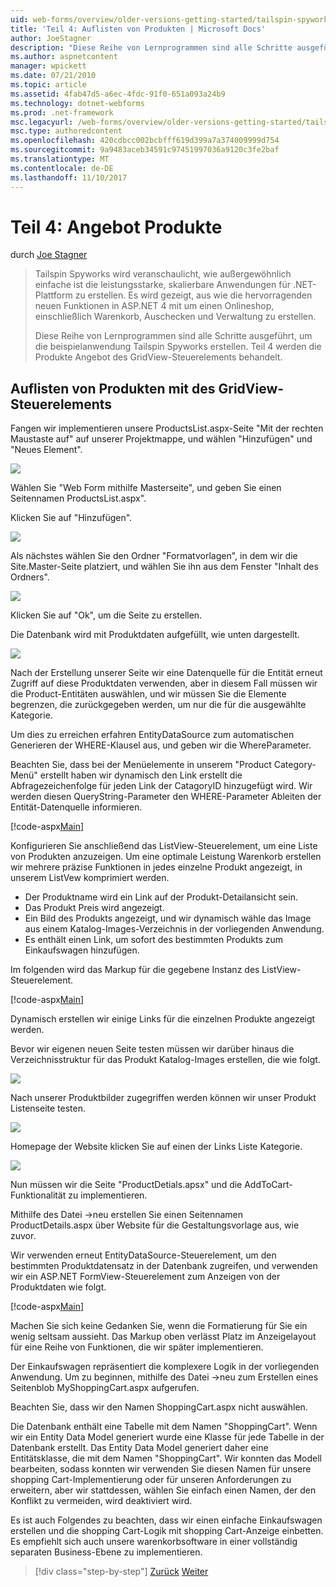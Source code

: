 ```yaml
---
uid: web-forms/overview/older-versions-getting-started/tailspin-spyworks/tailspin-spyworks-part-4
title: 'Teil 4: Auflisten von Produkten | Microsoft Docs'
author: JoeStagner
description: "Diese Reihe von Lernprogrammen sind alle Schritte ausgeführt, um die beispielanwendung Tailspin Spyworks erstellen. Teil 4 deckt Auflisten von Produkten mit der GridView Vertr...."
ms.author: aspnetcontent
manager: wpickett
ms.date: 07/21/2010
ms.topic: article
ms.assetid: 4fab47d5-a6ec-4fdc-91f0-651a093a24b9
ms.technology: dotnet-webforms
ms.prod: .net-framework
msc.legacyurl: /web-forms/overview/older-versions-getting-started/tailspin-spyworks/tailspin-spyworks-part-4
msc.type: authoredcontent
ms.openlocfilehash: 420cdbcc002bcbfff619d399a7a374009999d754
ms.sourcegitcommit: 9a9483aceb34591c97451997036a9120c3fe2baf
ms.translationtype: MT
ms.contentlocale: de-DE
ms.lasthandoff: 11/10/2017
---
```

<a name="part-4-listing-products"></a>Teil 4: Angebot Produkte
====================
durch [Joe Stagner](https://github.com/JoeStagner)

> Tailspin Spyworks wird veranschaulicht, wie außergewöhnlich einfache ist die leistungsstarke, skalierbare Anwendungen für .NET-Plattform zu erstellen. Es wird gezeigt, aus wie die hervorragenden neuen Funktionen in ASP.NET 4 mit um einen Onlineshop, einschließlich Warenkorb, Auschecken und Verwaltung zu erstellen.
> 
> Diese Reihe von Lernprogrammen sind alle Schritte ausgeführt, um die beispielanwendung Tailspin Spyworks erstellen. Teil 4 werden die Produkte Angebot des GridView-Steuerelements behandelt.


## <a id="_Toc260221670"></a>Auflisten von Produkten mit des GridView-Steuerelements

Fangen wir implementieren unsere ProductsList.aspx-Seite "Mit der rechten Maustaste auf" auf unserer Projektmappe, und wählen "Hinzufügen" und "Neues Element".

![](tailspin-spyworks-part-4/_static/image1.jpg)

Wählen Sie "Web Form mithilfe Masterseite", und geben Sie einen Seitennamen ProductsList.aspx".

Klicken Sie auf "Hinzufügen".

![](tailspin-spyworks-part-4/_static/image2.jpg)

Als nächstes wählen Sie den Ordner "Formatvorlagen", in dem wir die Site.Master-Seite platziert, und wählen Sie ihn aus dem Fenster "Inhalt des Ordners".

![](tailspin-spyworks-part-4/_static/image3.jpg)

Klicken Sie auf "Ok", um die Seite zu erstellen.

Die Datenbank wird mit Produktdaten aufgefüllt, wie unten dargestellt.

![](tailspin-spyworks-part-4/_static/image4.jpg)

Nach der Erstellung unserer Seite wir eine Datenquelle für die Entität erneut Zugriff auf diese Produktdaten verwenden, aber in diesem Fall müssen wir die Product-Entitäten auswählen, und wir müssen Sie die Elemente begrenzen, die zurückgegeben werden, um nur die für die ausgewählte Kategorie.

Um dies zu erreichen erfahren EntityDataSource zum automatischen Generieren der WHERE-Klausel aus, und geben wir die WhereParameter.

Beachten Sie, dass bei der Menüelemente in unserem "Product Category-Menü" erstellt haben wir dynamisch den Link erstellt die Abfragezeichenfolge für jeden Link der CatagoryID hinzugefügt wird. Wir werden diesen QueryString-Parameter den WHERE-Parameter Ableiten der Entität-Datenquelle informieren.

[!code-aspx[Main](tailspin-spyworks-part-4/samples/sample1.aspx)]

Konfigurieren Sie anschließend das ListView-Steuerelement, um eine Liste von Produkten anzuzeigen. Um eine optimale Leistung Warenkorb erstellen wir mehrere präzise Funktionen in jedes einzelne Produkt angezeigt, in unserem ListVew komprimiert werden.

- Der Produktname wird ein Link auf der Produkt-Detailansicht sein.
- Das Produkt Preis wird angezeigt.
- Ein Bild des Produkts angezeigt, und wir dynamisch wähle das Image aus einem Katalog-Images-Verzeichnis in der vorliegenden Anwendung.
- Es enthält einen Link, um sofort des bestimmten Produkts zum Einkaufswagen hinzufügen.

Im folgenden wird das Markup für die gegebene Instanz des ListView-Steuerelement.

[!code-aspx[Main](tailspin-spyworks-part-4/samples/sample2.aspx)]

Dynamisch erstellen wir einige Links für die einzelnen Produkte angezeigt werden.

Bevor wir eigenen neuen Seite testen müssen wir darüber hinaus die Verzeichnisstruktur für das Produkt Katalog-Images erstellen, die wie folgt.

![](tailspin-spyworks-part-4/_static/image1.png)

Nach unserer Produktbilder zugegriffen werden können wir unser Produkt Listenseite testen.

![](tailspin-spyworks-part-4/_static/image5.jpg)

Homepage der Website klicken Sie auf einen der Links Liste Kategorie.

![](tailspin-spyworks-part-4/_static/image6.jpg)

Nun müssen wir die Seite "ProductDetials.apsx" und die AddToCart-Funktionalität zu implementieren.

Mithilfe des Datei -&gt;neu erstellen Sie einen Seitennamen ProductDetails.aspx über Website für die Gestaltungsvorlage aus, wie zuvor.

Wir verwenden erneut EntityDataSource-Steuerelement, um den bestimmten Produktdatensatz in der Datenbank zugreifen, und verwenden wir ein ASP.NET FormView-Steuerelement zum Anzeigen von der Produktdaten wie folgt.

[!code-aspx[Main](tailspin-spyworks-part-4/samples/sample3.aspx)]

Machen Sie sich keine Gedanken Sie, wenn die Formatierung für Sie ein wenig seltsam aussieht. Das Markup oben verlässt Platz im Anzeigelayout für eine Reihe von Funktionen, die wir später implementieren.

Der Einkaufswagen repräsentiert die komplexere Logik in der vorliegenden Anwendung. Um zu beginnen, mithilfe des Datei -&gt;neu zum Erstellen eines Seitenblob MyShoppingCart.aspx aufgerufen.

Beachten Sie, dass wir den Namen ShoppingCart.aspx nicht auswählen.

Die Datenbank enthält eine Tabelle mit dem Namen "ShoppingCart". Wenn wir ein Entity Data Model generiert wurde eine Klasse für jede Tabelle in der Datenbank erstellt. Das Entity Data Model generiert daher eine Entitätsklasse, die mit dem Namen "ShoppingCart". Wir konnten das Modell bearbeiten, sodass konnten wir verwenden Sie diesen Namen für unsere shopping Cart-Implementierung oder für unseren Anforderungen zu erweitern, aber wir stattdessen, wählen Sie einfach einen Namen, der den Konflikt zu vermeiden, wird deaktiviert wird.

Es ist auch Folgendes zu beachten, dass wir einen einfache Einkaufswagen erstellen und die shopping Cart-Logik mit shopping Cart-Anzeige einbetten. Es empfiehlt sich auch unsere warenkorbsoftware in einer vollständig separaten Business-Ebene zu implementieren.

>[!div class="step-by-step"]
[Zurück](tailspin-spyworks-part-3.md)
[Weiter](tailspin-spyworks-part-5.md)
